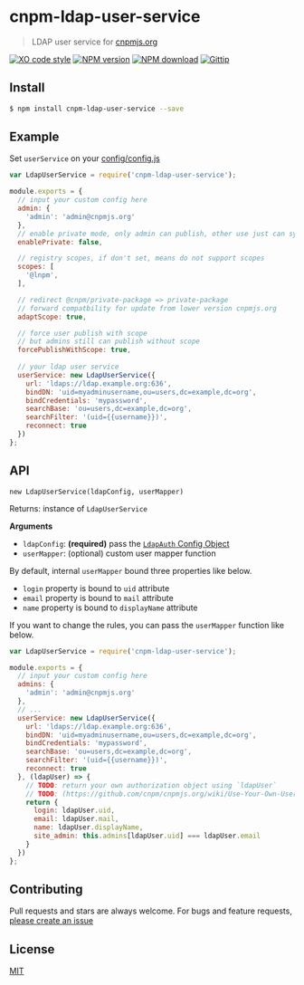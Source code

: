 # cnpm-ldap-user-service
> LDAP user service for [cnpmjs.org](https://github.com/cnpm/cnpmjs.org/wiki/Use-Your-Own-User-Authorization)

[![XO code style][xo-image]][xo-url]
[![NPM version][npm-image]][npm-url]
[![NPM download][npm-download]][npm-url]
[![Gittip][gittip-image]][gittip-url]

## Install

```bash
$ npm install cnpm-ldap-user-service --save
```

## Example
Set `userService` on your [config/config.js](https://github.com/cnpm/cnpmjs.org/blob/master/config/index.js)

```js
var LdapUserService = require('cnpm-ldap-user-service');

module.exports = {
  // input your custom config here
  admin: {
    'admin': 'admin@cnpmjs.org'
  },
  // enable private mode, only admin can publish, other use just can sync package from source npm
  enablePrivate: false,

  // registry scopes, if don't set, means do not support scopes
  scopes: [
    '@lnpm',
  ],

  // redirect @cnpm/private-package => private-package
  // forward compatbility for update from lower version cnpmjs.org
  adaptScope: true,

  // force user publish with scope
  // but admins still can publish without scope
  forcePublishWithScope: true,
  
  // your ldap user service
  userService: new LdapUserService({
    url: 'ldaps://ldap.example.org:636',
    bindDN: 'uid=myadminusername,ou=users,dc=example,dc=org',
    bindCredentials: 'mypassword',
    searchBase: 'ou=users,dc=example,dc=org',
    searchFilter: '(uid={{username}})',
    reconnect: true
  })  
};
```

## API
`new LdapUserService(ldapConfig, userMapper)`

Returns: instance of `LdapUserService`

**Arguments**
- `ldapConfig`: **(required)** pass the [`LdapAuth` Config Object](https://github.com/vesse/node-ldapauth-fork#ldapauth-config-options) 
- `userMapper`: (optional) custom user mapper function

By default, internal `userMapper` bound three properties like below.  

- `login` property is bound to `uid` attribute
- `email` property is bound to `mail` attribute
- `name` property is bound to `displayName` attribute

If you want to change the rules, you can pass the `userMapper` function like below.

```js
var LdapUserService = require('cnpm-ldap-user-service');

module.exports = {
  // input your custom config here
  admins: {
    'admin': 'admin@cnpmjs.org'
  },
  // ...
  userService: new LdapUserService({
    url: 'ldaps://ldap.example.org:636',
    bindDN: 'uid=myadminusername,ou=users,dc=example,dc=org',
    bindCredentials: 'mypassword',
    searchBase: 'ou=users,dc=example,dc=org',
    searchFilter: '(uid={{username}})',
    reconnect: true
  }, (ldapUser) => {
    // TODO: return your own authorization object using `ldapUser`
    // TODO: (https://github.com/cnpm/cnpmjs.org/wiki/Use-Your-Own-User-Authorization)
    return {
      login: ldapUser.uid,
      email: ldapUser.mail,
      name: ldapUser.displayName,
      site_admin: this.admins[ldapUser.uid] === ldapUser.email
    }
  })  
};
```

## Contributing
Pull requests and stars are always welcome. For bugs and feature requests, [please create an issue](https://github.com/kyungw00k/cnpm-ldap-user-service/issues)

## License
[MIT](https://kyungw00k.mit-license.org/)

[npm]: https://npmjs.org
[npm-url]: https://npmjs.org/package/cnpm-ldap-user-service
[npm-image]: https://img.shields.io/npm/v/cnpm-ldap-user-service.svg?style=flat-square
[npm-download]: https://img.shields.io/npm/dm/cnpm-ldap-user-service.svg?style=flat-square
[xo-image]: https://img.shields.io/badge/code_style-XO-5ed9c7.svg?style=flat-square
[xo-url]: https://github.com/sindresorhus/xo
[gittip-image]: https://img.shields.io/gittip/kyungw00k.svg?style=flat-square
[gittip-url]: https://gratipay.com/~kyungw00k/
